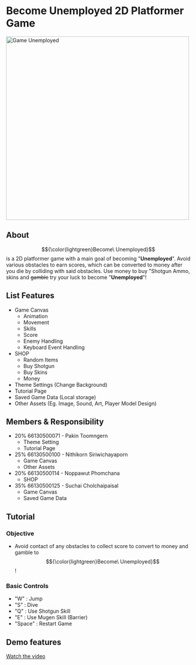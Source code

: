 # Become Unemployed 2D Platformer Game 

<img src="https://github.com/user-attachments/assets/1a4d0996-0ed6-4f85-a7e7-e12ac35b3322" alt="Game Unemployed" width="500" />

## About
$${\color{lightgreen}Become\ Unemployed}$$ is a 2D platformer game with a main goal of becoming "**Unemployed**". Avoid various obstacles to earn scores, which can be converted to money after you die by colliding with said obstacles. Use money to buy "Shotgun Ammo, skins and ~~gamble~~ try your luck to become "**Unemployed**"!

## List Features
- Game Canvas
  - Animation
  - Movement
  - Skills
  - Score
  - Enemy Handling
  - Keyboard Event Handling
- SHOP
  - Random Items
  - Buy Shotgun
  - Buy Skins
  - Money
- Theme Settings (Change Background)
- Tutorial Page
- Saved Game Data (Local storage)
- Other Assets (Eg. Image, Sound, Art, Player Model Design)

## Members & Responsibility
- 20% 66130500071 - Pakin Toomngern
  - Theme Setting
  - Tutorial Page
- 25% 66130500100 - Nithikorn Siriwichayaporn
  - Game Canvas
  - Other Assets
- 20% 66130500114 - Noppawut Phomchana
  - SHOP
- 35% 66130500125 - Suchai Cholchaipaisal
  - Game Canvas
  - Saved Game Data

## Tutorial   
### Objective 
- Avoid contact of any obstacles to collect score to convert to money and gamble to $${\color{lightgreen}Become\ Unemployed}$$!
### Basic Controls
- "W" : Jump
- "S" : Dive
- "Q" : Use Shotgun Skill
- "E" : Use Mugen Skill (Barrier)
- "Space" : Restart Game

## Demo features
[Watch the video](https://drive.google.com/file/d/1HmfR6aI8srxoZauXERKw-J6CH7ShcmMo/view?usp=drive_link)

